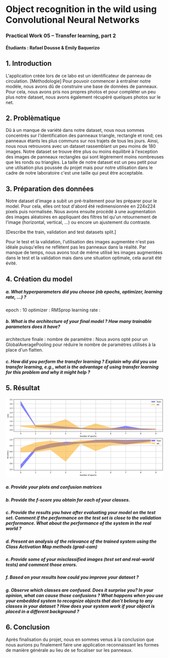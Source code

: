 # Object recognition in the wild using Convolutional Neural Networks
### Practical Work 05 – Transfer learning, part 2
#### Étudiants : Rafael Dousse & Emily Baquerizo

## 1. Introduction
L'application créée lors de ce labo est un identificateur de panneau de circulation. 
[Méthodologie]
Pour pouvoir commencer à entraîner notre modèle, nous avons dû de construire une base de données de panneaux. Pour cela, nous avons pris nos propres photos et pour compléter un peu plus notre dataset, nous avons également récupéré quelques photos sur le net.


## 2. Problèmatique
Dû à un manque de variété dans notre dataset, nous nous sommes concentrés sur l'identification des panneaux triangle, rectangle et rond; ces panneaux étants les plus communs sur nos trajets de tous les jours. Ainsi, nous nous retrouvons avec un dataset rassemblant un peu moins de 180 images.
Notre dataset se trouve être plus ou moins équilibré à l'exception des images de panneaux rectangles qui sont légèrement moins nombreuses que les ronds ou triangles. La taille de notre dataset est un peu petit pour une utilsation plus poussée du projet mais pour notre utilisation dans le cadre de notre laboratoire c'est une taille qui peut être acceptable.

## 3. Préparation des données
Notre dataset d'image a subit un pré-traitement pour les préparer pour le model. Pour cela, elles ont tout d'abord été redimensionnée en 224x224 pixels puis normalisée.
Nous avons ensuite procédé à une augmentation des images aléatoires en appliquant des filtres tel qu'un retournement de l'image (horizontal, vertical, ...) ou encore un ajustement du contraste.

[Describe the train, validation and test datasets split.]

Pour le test et la validation, l'utilisation des images augmentée n'est pas idéale puisqu'elles ne reflètent pas les panneaux dans la réalité. Par manque de temps, nous avons tout de même utilisé les images augmentées dans le test et la validation mais dans une situation optimale, cela aurait été évité.

## 4. Création du model

##### a. What hyperparameters did you choose (nb epochs, optimizer, learning rate, ...) ?
epoch : 10
optimizer : RMSprop
learning rate : 
##### b. What is the architecture of your final model ? How many trainable parameters does it have?
architecture finale : 
nombre de paramètre  :
Nous avons opté pour un GlobalAveragePooling pour réduire le nombre de paramètres utilisés à la place d'un flatten.

##### c. How did you perform the transfer learning ? Explain why did you use transfer learning, e.g., what is the advantage of using transfer learning for this problem and why it might help ?



## 5. Résultat
![Figure 1](Fig1.png)

##### a. Provide your plots and confusion matrices

##### b. Provide the f-score you obtain for each of your classes.

##### c. Provide the results you have after evaluating your model on the test set. Comment if the performance on the test set is close to the validation performance. What about the performance of the system in the real world ?

##### d. Present an analysis of the relevance of the trained system using the Class Activation Map methods (grad-cam)

##### e. Provide some of your misclassified images (test set and real-world tests) and comment those errors.

##### f. Based on your results how could you improve your dataset ?

##### g. Observe which classes are confused. Does it surprise you? In your opinion, what can cause those confusions ? What happens when you use your embedded system to recognize objects that don’t belong to any classes in your dataset ? How does your system work if your object is placed in a different background ?


## 6. Conclusion
Après finalisation du projet, nous en sommes venus à la conclusion que nous aurions pu finalement faire une application reconnaissant les formes de manière générale au lieu de se focaliser sur les panneaux.
